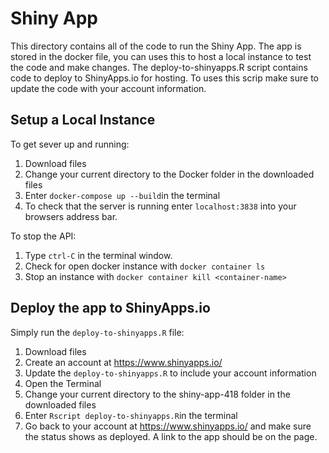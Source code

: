 # Shiny App

This directory contains all of the code to run the Shiny App. The app is stored in the docker file, you can uses this to host a local instance to test the code and make changes. The deploy-to-shinyapps.R script contains code to deploy to ShinyApps.io for hosting. To uses this scrip make sure to update the code with your account information.

## Setup a Local Instance
To get sever up and running:
1. Download files
2. Change your current directory to the Docker folder in the downloaded files
3. Enter `docker-compose up --build`in the terminal
4. To check that the server is running enter `localhost:3838` into your browsers address bar. 
 
To stop the API:
1. Type `ctrl-C` in the terminal window. 
2. Check for open docker instance with `docker container ls`
3. Stop an instance with `docker container kill <container-name>`
 
## Deploy the app to ShinyApps.io
Simply run the `deploy-to-shinyapps.R` file:
  1. Download files
  2. Create an account at https://www.shinyapps.io/
  2. Update the `deploy-to-shinyapps.R` to include your account information
  2. Open the Terminal
  3. Change your current directory to the shiny-app-418 folder in the downloaded files
  4. Enter `Rscript deploy-to-shinyapps.R`in the terminal
  5. Go back to your account at https://www.shinyapps.io/ and make sure the status shows as deployed. A link to the app should be on the page.
